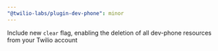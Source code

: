 ```yaml
---
"@twilio-labs/plugin-dev-phone": minor
---
```


Include new `clear` flag, enabling the deletion of all dev-phone resources from your Twilio account
